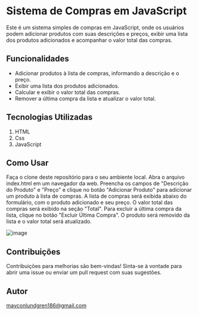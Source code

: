 # Sistema de Compras em JavaScript

Este é um sistema simples de compras em JavaScript, onde os usuários podem adicionar produtos com suas descrições e preços, exibir uma lista dos produtos adicionados e acompanhar o valor total das compras.

## Funcionalidades

* Adicionar produtos à lista de compras, informando a descrição e o preço.
* Exibir uma lista dos produtos adicionados.
* Calcular e exibir o valor total das compras.
* Remover a última compra da lista e atualizar o valor total.

## Tecnologias Utilizadas
1. HTML
2. Css
3. JavaScript
  
## Como Usar
Faça o clone deste repositório para o seu ambiente local.
Abra o arquivo index.html em um navegador da web.
Preencha os campos de "Descrição do Produto" e "Preço" e clique no botão "Adicionar Produto" para adicionar um produto à lista de compras.
A lista de compras será exibida abaixo do formulário, com o produto adicionado e seu preço.
O valor total das compras será exibido na seção "Total".
Para excluir a última compra da lista, clique no botão "Excluir Última Compra".
O produto será removido da lista e o valor total será atualizado.

![image](https://github.com/Maycondev01/Mercado/assets/89277603/7fbf55b4-6bc2-4704-9b4f-f037aa58b14e)

## Contribuições
Contribuições para melhorias são bem-vindas! Sinta-se à vontade para abrir uma issue ou enviar um pull request com suas sugestões.

## Autor
mayconlundgren186@gmail.com

